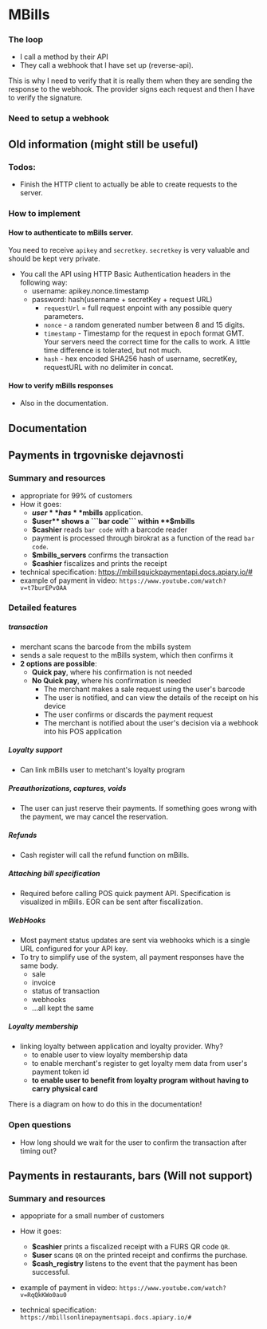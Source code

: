 # MBills

### The loop

- I call a method by their API
- They call a webhook that I have set up (reverse-api).

This is why I need to verify that it is really them when they are sending the response to the webhook. The provider signs each request and then I have to verify the signature.

### Need to setup a webhook














## Old information (might still be useful)

### Todos:

- Finish the HTTP client to actually be able to create requests to the server.

### How to implement

#### How to authenticate to mBills server.

You need to receive ```apikey``` and ```secretkey```. ```secretkey``` is very valuable and should be kept very private.
 
- You call the API using HTTP Basic Authentication headers in the following way:
	- username: apikey.nonce.timestamp
	- password: hash(username + secretKey + request URL)
		- ```requestUrl``` = full request enpoint with any possible query parameters.
		- ```nonce``` - a random generated number between 8 and 15 digits.
		- ```timestamp``` - Timestamp for the request in epoch format GMT. Your servers need the correct time for the calls to work. A little time difference is tolerated, but not much.
		- ```hash``` - hex encoded SHA256 hash of username, secretKey, requestURL with no delimiter in concat.

#### How to verify mBills responses

- Also in the documentation.
		
## Documentation

## Payments in trgovniske dejavnosti

### Summary and resources

- appropriate for 99% of customers
- How it goes:
	- **$user** has **$mbills** application.
	- **$user** shows a ```bar code``` within **$mbills**
	- **$cashier** reads ```bar code``` with a barcode reader
	- payment is processed through birokrat as a function of the read ```bar code```.
	- **$mbills_servers** confirms the transaction
	- **$cashier** fiscalizes and prints the receipt
- technical specification: https://mbillsquickpaymentapi.docs.apiary.io/#
- example of payment in video: ```https://www.youtube.com/watch?v=t7burEPvOAA```


### Detailed features

##### transaction
- merchant scans the barcode from the mbills system
- sends a sale request to the mBills system, which then confirms it
- **2 options are possible**:
	- **Quick pay**, where his confirmation is not needed
	- **No Quick pay**, where his confirmation is needed
		- The merchant makes a sale request using the user's barcode
		- The user is notified, and can view the details of the receipt on his device
		- The user confirms or discards the payment request
		- The merchant is notified about the user's decision via a webhook into his POS application

##### Loyalty support

- Can link mBills user to metchant's loyalty program

##### Preauthorizations, captures, voids

- The user can just reserve their payments. If something goes wrong with the payment, we may cancel the reservation.

##### Refunds

- Cash register will call the refund function on mBills.

##### Attaching bill specification

- Required before calling POS quick payment API. Specification is visualized in mBills. EOR can be sent after fiscallization.

##### WebHooks

- Most payment status updates are sent via webhooks which is a single URL configured for your API key.
- To try to simplify use of the system, all payment responses have the same body.
	- sale
	- invoice
	- status of transaction
	- webhooks
	- ...all kept the same

##### Loyalty membership

- linking loyalty between application and loyalty provider. Why?
	- to enable user to view loyalty membership data
	- to enable merchant's register to get loyalty mem data from user's payment token id
	- **to enable user to benefit from loyalty program without having to carry physical card**

There is a diagram on how to do this in the documentation!

### Open questions

- How long should we wait for the user to confirm the transaction after timing out?

## Payments in restaurants, bars (Will not support)

### Summary and resources

- appopriate for a small number of customers
- How it goes:
	- **$cashier** prints a fiscalized receipt with a FURS QR code ```QR```.
	- **$user** scans ```QR``` on the printed receipt and confirms the purchase.
	- **$cash_registry** listens to the event that the payment has been successful.
- example of payment in video: ```https://www.youtube.com/watch?v=RqQkKWo0au0```

- technical specification: ```https://mbillsonlinepaymentsapi.docs.apiary.io/#```